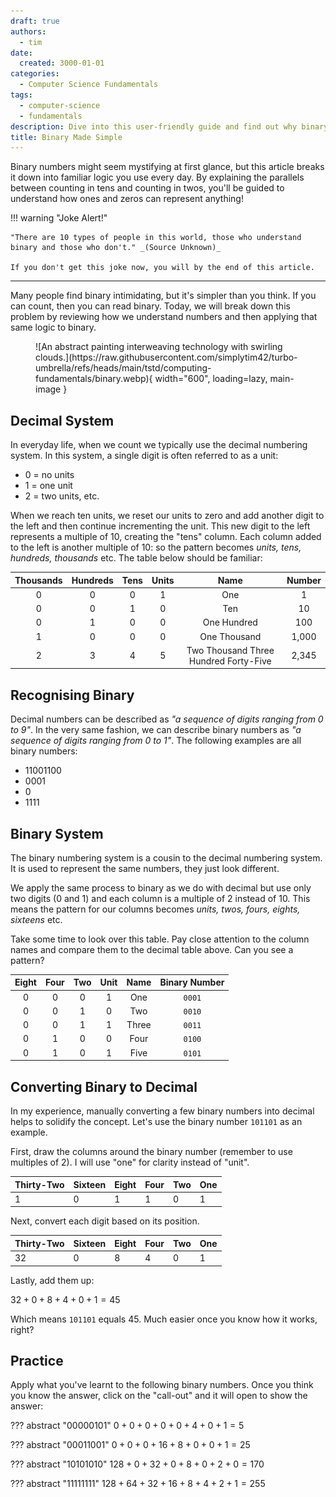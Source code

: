 ```yaml
---
draft: true
authors:
  - tim
date:
  created: 3000-01-01
categories:
  - Computer Science Fundamentals
tags:
  - computer-science
  - fundamentals
description: Dive into this user-friendly guide and find out why binary isn't as scary as it seems.
title: Binary Made Simple
---
```


Binary numbers might seem mystifying at first glance, but this article breaks it down into familiar logic you use every day. By explaining the parallels between counting in tens and counting in twos, you'll be guided to understand how ones and zeros can represent anything!

<!-- more -->

!!! warning "Joke Alert!"
    
    "There are 10 types of people in this world, those who understand binary and those who don't." _(Source Unknown)_

    If you don't get this joke now, you will by the end of this article.

---

Many people find binary intimidating, but it's simpler than you think. If you can count, then you can read binary. Today, we will break down this problem by reviewing how we understand numbers and then applying that same logic to binary.

<figure markdown="span">
  ![An abstract painting interweaving technology with swirling clouds.](https://raw.githubusercontent.com/simplytim42/turbo-umbrella/refs/heads/main/tstd/computing-fundamentals/binary.webp){ width="600", loading=lazy, main-image }
</figure>


## Decimal System
In everyday life, when we count we typically use the decimal numbering system. In this system, a single digit is often referred to as a unit:

- 0 = no units
- 1 = one unit
- 2 = two units, etc. 

When we reach ten units, we reset our units to zero and add another digit to the left and then continue incrementing the unit. This new digit to the left represents a multiple of 10, creating the "tens" column. Each column added to the left is another multiple of 10: so the pattern becomes _units, tens, hundreds, thousands_ etc. The table below should be familiar:

| Thousands | Hundreds | Tens | Units | Name | Number |
|:---------:|:--------:|:----:|:-----:|:----:|:------:|
| 0 | 0 | 0 | 1 | One | 1 |
| 0 | 0 | 1 | 0 | Ten | 10 |
| 0 | 1 | 0 | 0 | One Hundred | 100 |
| 1 | 0 | 0 | 0 | One Thousand| 1,000 |
| 2 | 3 | 4 | 5 | Two Thousand Three Hundred Forty-Five | 2,345 |


## Recognising Binary
Decimal numbers can be described as _"a sequence of digits ranging from 0 to 9"_. In the very same fashion, we can describe binary numbers as _"a sequence of digits ranging from 0 to 1"_. The following examples are all binary numbers:

- 11001100
- 0001
- 0
- 1111


## Binary System
The binary numbering system is a cousin to the decimal numbering system. It is used to represent the same numbers, they just look different.

We apply the same process to binary as we do with decimal but use only two digits (0 and 1) and each column is a multiple of 2 instead of 10. This means the pattern for our columns becomes _units, twos, fours, eights, sixteens_ etc.

Take some time to look over this table. Pay close attention to the column names and compare them to the decimal table above. Can you see a pattern?

| Eight | Four | Two | Unit | Name | Binary Number |
|:-----:|:----:|:---:|:----:|:----:|:-------------:|
| 0 | 0 | 0 | 1 | One | `0001` |
| 0 | 0 | 1 | 0 | Two | `0010` |
| 0 | 0 | 1 | 1 | Three | `0011` |
| 0 | 1 | 0 | 0 | Four | `0100` |
| 0 | 1 | 0 | 1 | Five | `0101` |


## Converting Binary to Decimal
In my experience, manually converting a few binary numbers into decimal helps to solidify the concept. Let's use the binary number `101101` as an example.

First, draw the columns around the binary number (remember to use multiples of 2). I will use "one" for clarity instead of "unit".

| Thirty-Two | Sixteen | Eight | Four | Two | One |
|-|-|-|-|-|-|
| 1 | 0 | 1 | 1 | 0 | 1 |

Next, convert each digit based on its position.

| Thirty-Two | Sixteen | Eight | Four | Two | One |
|-|-|-|-|-|-|
| 32 | 0 | 8 | 4 | 0 | 1 |

Lastly, add them up:

$32 + 0 + 8 + 4 + 0 + 1 = 45$

Which means `101101` equals 45. Much easier once you know how it works, right?

## Practice
Apply what you've learnt to the following binary numbers. Once you think you know the answer, click on the "call-out" and it will open to show the answer:

??? abstract "00000101"
    $0+0+0+0+0+4+0+1=5$

??? abstract "00011001"
    $0+0+0+16+8+0+0+1=25$

??? abstract "10101010"
    $128+0+32+0+8+0+2+0=170$

??? abstract "11111111"
    $128+64+32+16+8+4+2+1=255$

